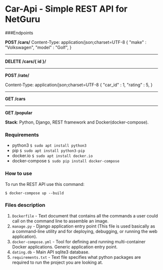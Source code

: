 # Car-Api - Simple REST API for NetGuru

###Endpoints

**POST /cars/**
Content-Type: application/json;charset=UTF-8
{
  "make" : "Volkswagen",
  "model" : "Golf",
}

-------------------------------------------------------------

**DELETE /cars/{  id }/**

-------------------------------------------------------------

**POST /rate/**

Content-Type: application/json;charset=UTF-8
{
  "car_id" : 1,
  "rating" : 5,
}

-------------------------------------------------------------

**GET /cars**

-------------------------------------------------------------

**GET /popular**


**Stack**:
Python, Django, REST framework and Docker(docker-compose).


### Requirements
- python3 ```$ sudo apt install python3```
- pip ```$ sudo apt install python3-pip```
- docker.io ```$ sudo apt install docker.io```
- docker-compose ```$ sudo pip install docker-compose```


### How to use
To run the REST API use this command:
```
$ docker-compose up --build
```


### Files description
1. `Dockerfile` - Text document that contains all the commands a user could call on the command line to assemble an image.
2. `manage.py` - Django application entry point (This file is used basically as a command-line utility and for deploying, debugging, or running the web application).
3. `docker-compose.yml` - Tool for defining and running multi-container Docker applications. Generic application entry point.
3. `dating.db` - Main API sqlite3 database.
4. `requirements.txt` - Text file specifies what python packages are required to run the project you are looking at.